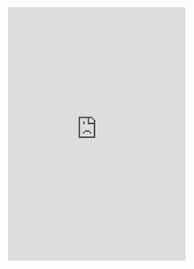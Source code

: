 <p align="center">
 <img src="https://count.getloli.com/get/@:Warasugi-777?theme=rule34" alt="" /
</p>
<iframe src="https://discord.com/widget?id=895423736432459820&theme=dark" width="350" height="500" allowtransparency="true" frameborder="0" sandbox="allow-popups allow-popups-to-escape-sandbox allow-same-origin allow-scripts"></iframe>
